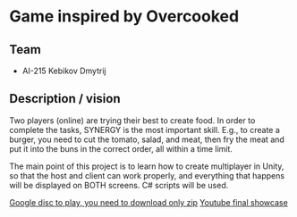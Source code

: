 # Game inspired by Overcooked
## Team
- AI-215 Kebikov Dmytrij

## Description / vision
Two players (online) are trying their best to create food. In order to complete the tasks, SYNERGY is the most important skill. E.g., to create a burger, you need to cut the tomato, salad, and meat, then fry the meat and put it into the buns in the correct order, all within a time limit.

The main point of this project is to learn how to create multiplayer in Unity, so that the host and client can work properly, and everything that happens will be displayed on BOTH screens. C# scripts will be used.

[Google disc to play, you need to download only zip]([https://drive.google.com/drive/folders/11pTKDJfeotOWEorak1WqMiMSKvzBa1MZ](https://drive.google.com/file/d/1EGMjkpcFdjWW_VHhjtl25NsG8lO9teZu/view?usp=sharing))
[Youtube final showcase](https://youtu.be/-n9BPM8m8zg)


